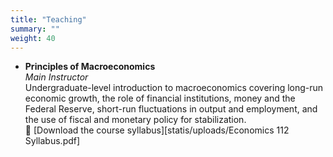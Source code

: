 ```yaml
---
title: "Teaching"
summary: ""
weight: 40
---
```


- **Principles of Macroeconomics**  
  *Main Instructor*  
  Undergraduate-level introduction to macroeconomics covering long-run economic growth, the role of financial institutions, money and the Federal Reserve, short-run fluctuations in output and employment, and the use of fiscal and monetary policy for stabilization.  
  📄 [Download the course syllabus][statis/uploads/Economics 112 Syllabus.pdf]
